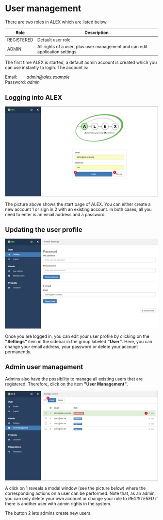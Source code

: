 # User management

There are two roles in ALEX which are listed below.

| Role       | Description                                                                   |
|------------|-------------------------------------------------------------------------------|
| REGISTERED | Default user role.                                                            | 
| ADMIN      | All rights of a user, plus user management and can edit application settings. |

The first time ALEX is started, a default admin account is created which you can use instantly to login.
The account is:

<div class="alert alert-info">
    Email: &nbsp;&nbsp;&nbsp;&nbsp;&nbsp;&nbsp; <em>admin@alex.example</em><br>
    Password: <em>admin</em>
</div>


## Logging into ALEX

![Login](assets/user-management/login.jpg)

The picture above shows the start page of ALEX. 
You can either create a new account <span class="label">1</span> or sign in <span class="label">2</span> with an existing account.
In both cases, all you need to enter is an email address and a password.


## Updating the user profile

![Profile](assets/user-management/profile.jpg)

Once you are logged in, you can edit your user profile by clicking on the **"Settings"** item in the sidebar in the group labeled **"User"**.
Here, you can change your email address, your password or delete your account permanently.


## Admin user management

Admins also have the possibility to manage all existing users that are registered.
Therefore, click on the item **"User Management"**.

![User Management 1](assets/user-management/user-management-1.jpg)

A click on <span class="label">1</span> reveals a modal window (see the picture below) where the corresponding actions on a user can be performed.
Note that, as an admin, you can only delete your own account or change your role to *REGISTERED* if there is another user with admin rights in the system.

The button <span class="label">2</span> lets admins create new users.
